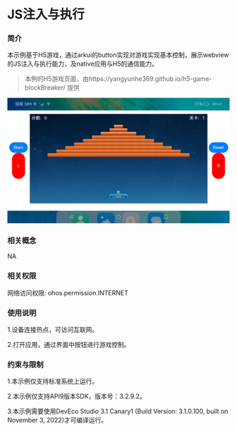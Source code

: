 # JS注入与执行

### 简介

本示例基于H5游戏，通过arkui的button实现对游戏实现基本控制，展示webview的JS注入与执行能力，及native应用与H5的通信能力。

> 本例的H5游戏页面，由https://yangyunhe369.github.io/h5-game-blockBreaker/ 提供

![](screenshots/device/main.jpg)



### 相关概念

NA

### 相关权限

网络访问权限: ohos.permission.INTERNET

### 使用说明

1.设备连接热点，可访问互联网。

2.打开应用，通过界面中按钮进行游戏控制。

### 约束与限制

1.本示例仅支持标准系统上运行。

2.本示例仅支持API9版本SDK，版本号：3.2.9.2。

3.本示例需要使用DevEco Studio 3.1 Canary1 (Build Version: 3.1.0.100, built on November 3, 2022)才可编译运行。